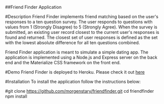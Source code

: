 ##Friend Finder Application

#Description
Friend Finder implements friend matching based on the user's responses to a ten question survey. The user responds to questions with values from 1 (Strongly Disagree) to 5 (Strongly Agree). When the survey is submitted, an existing user record closest to the current user's responses is found and returned. The closest set of user responses is defined as the set with the lowest absolute difference for all ten questions combined.

Friend Finder application is meant to simulate a simple dating app. The application is implemented using a Node.js and Express server on the back end and the Materialize CSS framework on the front end.

#Demo
Friend Finder is deployed to Heroku. Please check it out <a href="https://mighty-atoll-77313.herokuapp.com/" rel="nofollow">here</a>

#Installation
To install the application follow the instructions below:

#git clone https://github.com/morgenstary/friendfinder.git
cd friendfinder
npm install
